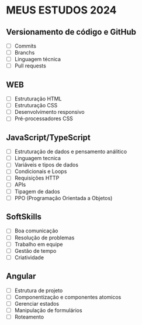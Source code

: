 <h1>MEUS ESTUDOS 2024</h1>

<h2> Versionamento de código e GitHub </h2>

- [ ] Commits
- [ ] Branchs
- [ ] Linguagem técnica
- [ ] Pull requests

<h2> WEB </h2>

- [ ] Estruturação HTML
- [ ] Estruturação CSS
- [ ] Desenvolvimento responsivo
- [ ] Pré-processadores CSS

<h2> JavaScript/TypeScript </h2>

- [ ] Estruturação de dados e pensamento análitico
- [ ] Linguagem tecnica
- [ ] Variáveis e tipos de dados
- [ ] Condicionais e Loops
- [ ] Requisições HTTP
- [ ] APIs
- [ ] Tipagem de dados
- [ ] PPO (Programação Orientada a Objetos) 

<h2> SoftSkills </h2>

- [ ] Boa comunicação
- [ ] Resolução de problemas
- [ ] Trabalho em equipe
- [ ] Gestão de tempo
- [ ] Criatividade

<h2> Angular </h2>

- [ ] Estrutura de projeto
- [ ] Componentização e componentes atomicos
- [ ] Gerenciar estados
- [ ] Manipulação de formulários
- [ ] Roteamento
